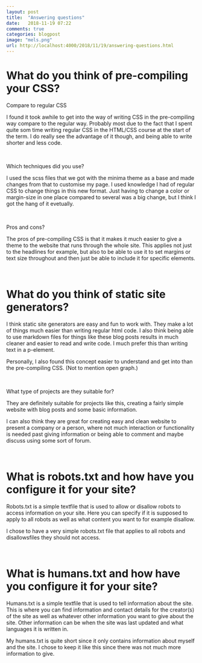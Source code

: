 ```yaml
---
layout: post
title:  "Answering questions"
date:   2018-11-19 07:22
comments: true
categories: blogpost
image: "mels.png"
url: http://localhost:4000/2018/11/19/answering-questions.html
---
```


# What do you think of pre-compiling your CSS?


Compare to regular CSS

I found it took awhile to get into the way of writing CSS in the pre-compiling way compare to the regular way. Probably most due to the fact that I spent quite som time writing regular CSS in the HTML/CSS course at the start of the term. I do really see the advantage of it though, and being able to write shorter and less code.

<br>

Which techniques did you use?

I used the scss files that we got with the minima theme as a base and made changes from that to customise my page. I used knowledge I had of regular CSS to change things in this new format. Just having to change a color or margin-size in one place compared to several was a big change, but I think I got the hang of it evetually.

<br>

Pros and cons?

The pros of pre-compiling CSS is that it makes it much easier to give a theme to the website that runs through the whole site. This applies not just to the headlines for example, but also to be able to use it to set margins or text size throughout and then just be able to include it for specific elements.

<br>

# What do you think of static site generators?
I think static site generators are easy and fun to work with. They make a lot of things much easier than writing regular html code. I also think being able to use markdown files for things like these blog posts results in much cleaner and easier to read and write code. I much prefer this than writing text in a p-element. 

Personally, I also found this concept easier to understand and get into than the pre-compiling CSS. (Not to mention open graph.)

<br>

What type of projects are they suitable for?

They are definitely suitable for projects like this, creating a fairly simple website with blog posts and some basic information.

I can also think they are great for creating easy and clean website to present a company or a person, where not much interaction or functionality is needed past giving information or being able to comment and maybe discuss using some sort of forum.

<br>

# What is robots.txt and how have you configure it for your site?
Robots.txt is a simple textfile that is used to allow or disallow robots to access information on your site. Here you can specify if it is supposed to apply to all robots as well as what content you want to for example disallow.

I chose to have a very simple robots.txt file that applies to all robots and disallowsfiles they should not access.

<br>

# What is humans.txt and how have you configure it for your site?
Humans.txt is a simple textfile that is used to tell information about the site. This is where you can find information and contact details for the creator(s) of the site as well as whatever other information you want to give about the site. Other information can be when the site was last updated and what languages it is written in.

My humans.txt is quite short since it only contains information about myself and the site. I chose to keep it like this since there was not much more information to give.


[jekyll-docs]: https://jekyllrb.com/docs/home
[jekyll-gh]:   https://github.com/jekyll/jekyll
[jekyll-talk]: https://talk.jekyllrb.com/
